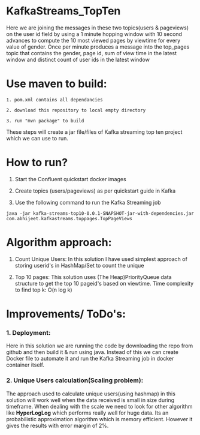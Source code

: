 # KafkaStreams_TopTen
Here we are joining the messages in these two topics(users & pageviews) on the user id field by using a 1 minute hopping window with 10 second advances to compute the 10 most viewed pages by viewtime for every value of gender. Once per minute produces a message into the top_pages topic that contains the gender, page id, sum of view time in the latest window and distinct count of user ids in the latest window

# Use maven to build:
    1. pom.xml contains all dependancies

    2. download this repository to local empty directory

    3. run "mvn package" to build

These steps will create a jar file/files of Kafka streaming top ten project which we can use to run.

# How to run?
1. Start the Confluent quickstart docker images
2. Create topics (users/pageviews) as  per quickstart guide in Kafka

2. Use the following command to run the Kafka Streaming job
```
java -jar kafka-streams-top10-0.0.1-SNAPSHOT-jar-with-dependencies.jar com.abhijeet.kafkastreams.toppages.TopPageViews
```

# Algorithm approach:
1. Count Unique Users:
In this solution I have used simplest approach of storing userid's in HashMap/Set to count the unique 

2. Top 10 pages:
This solution uses (The Heap)PriorityQueue data structure to get the top 10 pageid's based on viewtime. 
Time complexity to find top k: O(n log k)

# Improvements/ ToDo's:

### 1. Deployment:
Here in this solution we are running the code by downloading the repo from github and then build it & run using java. Instead of this we can create Docker file to automate it and run the Kafka Streaming job in docker container itself. 

### 2. Unique Users calculation(Scaling problem):
The approach used to calculate unique users(using hashmap) in this solution will work well when the data received is small in size during timeframe. 
When dealing with the scale we need to look for other algorithm like **HyperLogLog** which performs really well for huge data. Its an probabilistic approximation algorithm which is memory efficient. However it gives the results with error margin of 2%. 






